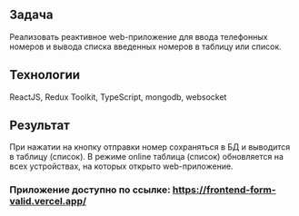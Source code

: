 ## Задача
Реализовать реактивное web-приложение для ввода телефонных номеров и вывода списка введенных номеров в таблицу или список.

## Технологии
ReactJS, Redux Toolkit, TypeScript, mongodb, websocket

## Результат
При нажатии на кнопку отправки номер сохраняться в БД и выводится в таблицу (список). В режиме online таблица (список) обновляется на всех устройствах, на которых открыто web-приложение.

### Приложение доступно по ссылке: https://frontend-form-valid.vercel.app/
